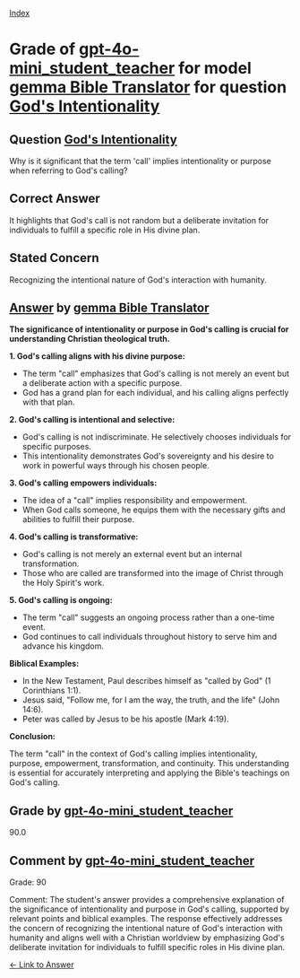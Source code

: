 
[Index](../../../../index.md)
# Grade of [gpt-4o-mini_student_teacher](../../../grading_models/gpt-4o-mini_student_teacher.md) for model [gemma Bible Translator](../../../answering_models/gemma_Bible_Translator.md) for question [God's Intentionality](../../../questions/God_s_Intentionality.md)

## Question [God's Intentionality](../../../questions/God_s_Intentionality.md)
Why is it significant that the term 'call' implies intentionality or purpose when referring to God's calling?

## Correct Answer
It highlights that God's call is not random but a deliberate invitation for individuals to fulfill a specific role in His divine plan.

## Stated Concern
Recognizing the intentional nature of God's interaction with humanity.

## [Answer](../God_s_Intentionality.md) by [gemma Bible Translator](../../../answering_models/gemma_Bible_Translator.md)
**The significance of intentionality or purpose in God's calling is crucial for understanding Christian theological truth.**

**1. God's calling aligns with his divine purpose:**

* The term "call" emphasizes that God's calling is not merely an event but a deliberate action with a specific purpose.
* God has a grand plan for each individual, and his calling aligns perfectly with that plan.

**2. God's calling is intentional and selective:**

* God's calling is not indiscriminate. He selectively chooses individuals for specific purposes.
* This intentionality demonstrates God's sovereignty and his desire to work in powerful ways through his chosen people.

**3. God's calling empowers individuals:**

* The idea of a "call" implies responsibility and empowerment.
* When God calls someone, he equips them with the necessary gifts and abilities to fulfill their purpose.

**4. God's calling is transformative:**

* God's calling is not merely an external event but an internal transformation.
* Those who are called are transformed into the image of Christ through the Holy Spirit's work.

**5. God's calling is ongoing:**

* The term "call" suggests an ongoing process rather than a one-time event.
* God continues to call individuals throughout history to serve him and advance his kingdom.

**Biblical Examples:**

* In the New Testament, Paul describes himself as "called by God" (1 Corinthians 1:1).
* Jesus said, "Follow me, for I am the way, the truth, and the life" (John 14:6).
* Peter was called by Jesus to be his apostle (Mark 4:19).

**Conclusion:**

The term "call" in the context of God's calling implies intentionality, purpose, empowerment, transformation, and continuity. This understanding is essential for accurately interpreting and applying the Bible's teachings on God's calling.

## Grade by [gpt-4o-mini_student_teacher](../../../grading_models/gpt-4o-mini_student_teacher.md)
90.0

## Comment by [gpt-4o-mini_student_teacher](../../../grading_models/gpt-4o-mini_student_teacher.md)
Grade: 90

Comment: The student's answer provides a comprehensive explanation of the significance of intentionality and purpose in God's calling, supported by relevant points and biblical examples. The response effectively addresses the concern of recognizing the intentional nature of God's interaction with humanity and aligns well with a Christian worldview by emphasizing God's deliberate invitation for individuals to fulfill specific roles in His divine plan.

[&lt;- Link to Answer](../God_s_Intentionality.md)
